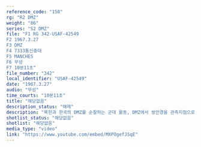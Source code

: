 ```yaml
---
reference_code: "158"
rg: "R2 DMZ"
weight: "86"
series: "S2 DMZ"
file: "F1 RG 342-USAF-42549
F2 1967.3.27
F3 DMZ 
F4 7333통신중대
F5 MANCHES
F6 무성 
F7 10분11초"
file_number: "342"
local_identifier: "USAF-42549"
date: "1967.3.27"
audio: "무성"
time_courts: "10분11초"
title: "해당없음"
description_status: "해제"
description: "북한과 한국의 DMZ를 순찰하는 군대 활동, DMZ에서 쌍안경을 관측지점으로 바라보고 있는 장면, 검문소를 지나는 차량과 근무 서는 헌병 모습이 담겨 있다."
shotlist_status: "해당없음"
shotlist: "해당없음"
media_type: "video"
link: "https://www.youtube.com/embed/MXPOgefJSqE"
---
```

